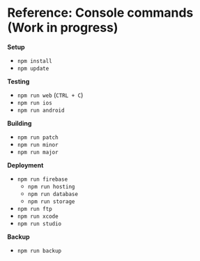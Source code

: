 # Reference: Console commands (Work in progress)

**Setup**
- `npm install`
- `npm update`

**Testing**
- `npm run web` (`CTRL + C`)
- `npm run ios`
- `npm run android`

**Building**
- `npm run patch`
- `npm run minor`
- `npm run major`

**Deployment**
- `npm run firebase`
  - `npm run hosting`
  - `npm run database`
  - `npm run storage`
- `npm run ftp`
- `npm run xcode`
- `npm run studio`

**Backup**
- `npm run backup`
